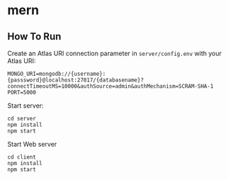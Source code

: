# mern

## How To Run

Create an Atlas URI connection parameter in `server/config.env` with your Atlas URI:

```
MONGO_URI=mongodb://{username}:{passsword}@localhost:27017/{databasename}?connectTimeoutMS=10000&authSource=admin&authMechanism=SCRAM-SHA-1
PORT=5000
```

Start server:

```
cd server
npm install
npm start
```

Start Web server

```
cd client
npm install
npm start
```
